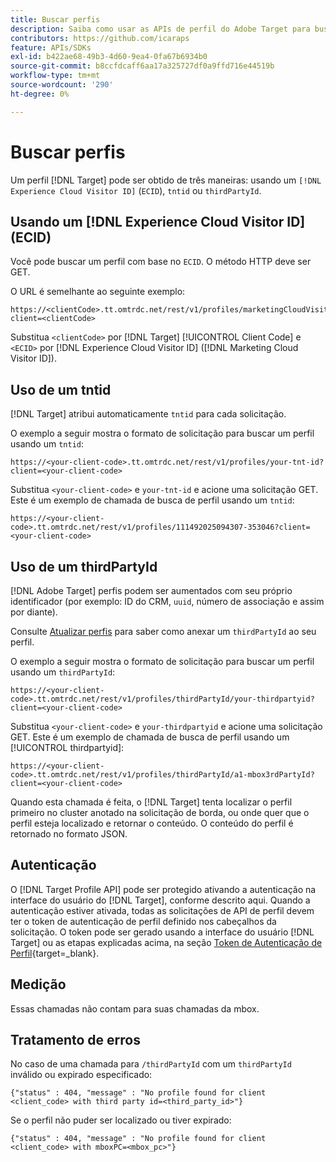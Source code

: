 ```yaml
---
title: Buscar perfis
description: Saiba como usar as APIs de perfil do Adobe Target para buscar dados do visitante para usar no [!DNL Target].
contributors: https://github.com/icaraps
feature: APIs/SDKs
exl-id: b422ae68-49b3-4d60-9ea4-0fa67b6934b0
source-git-commit: b8ccfdcaff6aa17a325727df0a9ffd716e44519b
workflow-type: tm+mt
source-wordcount: '290'
ht-degree: 0%

---
```


# Buscar perfis

Um perfil [!DNL Target] pode ser obtido de três maneiras: usando um `[!DNL Experience Cloud Visitor ID]` (`ECID`), `tntid` ou `thirdPartyId`.

## Usando um [!DNL Experience Cloud Visitor ID] (ECID)

Você pode buscar um perfil com base no `ECID`. O método HTTP deve ser GET.

O URL é semelhante ao seguinte exemplo:

```
https://<clientCode>.tt.omtrdc.net/rest/v1/profiles/marketingCloudVisitorId/<ECID>?client=<clientCode>
```

Substitua `<clientCode>` por [!DNL Target] [!UICONTROL Client Code] e `<ECID>` por [!DNL Experience Cloud Visitor ID] ([!DNL Marketing Cloud Visitor ID]).

## Uso de um tntid

[!DNL Target] atribui automaticamente `tntid` para cada solicitação.

O exemplo a seguir mostra o formato de solicitação para buscar um perfil usando um `tntid`:

```
https://<your-client-code>.tt.omtrdc.net/rest/v1/profiles/your-tnt-id?client=<your-client-code>
```

Substitua `<your-client-code>` e `your-tnt-id` e acione uma solicitação GET. Este é um exemplo de chamada de busca de perfil usando um `tntid`:

```
https://<your-client-code>.tt.omtrdc.net/rest/v1/profiles/111492025094307-353046?client=<your-client-code>
```

## Uso de um thirdPartyId

[!DNL Adobe Target] perfis podem ser aumentados com seu próprio identificador (por exemplo: ID do CRM, `uuid`, número de associação e assim por diante).

Consulte [Atualizar perfis](/help/dev/administer/profile-api/profile-api-overview.md) para saber como anexar um `thirdPartyId` ao seu perfil.

O exemplo a seguir mostra o formato de solicitação para buscar um perfil usando um `thirdPartyId`:

```
https://<your-client-code>.tt.omtrdc.net/rest/v1/profiles/thirdPartyId/your-thirdpartyid?client=<your-client-code>
```

Substitua `<your-client-code>` e `your-thirdpartyid` e acione uma solicitação GET. Este é um exemplo de chamada de busca de perfil usando um [!UICONTROL thirdpartyid]:

```
https://<your-client-code>.tt.omtrdc.net/rest/v1/profiles/thirdPartyId/a1-mbox3rdPartyId?client=<your-client-code>
```

Quando esta chamada é feita, o [!DNL Target] tenta localizar o perfil primeiro no cluster anotado na solicitação de borda, ou onde quer que o perfil esteja localizado e retornar o conteúdo. O conteúdo do perfil é retornado no formato JSON.

## Autenticação

O [!DNL Target Profile API] pode ser protegido ativando a autenticação na interface do usuário do [!DNL Target], conforme descrito aqui. Quando a autenticação estiver ativada, todas as solicitações de API de perfil devem ter o token de autenticação de perfil definido nos cabeçalhos da solicitação. O token pode ser gerado usando a interface do usuário [!DNL Target] ou as etapas explicadas acima, na seção [Token de Autenticação de Perfil](https://developers.adobetarget.com/api/#authentication-tokens){target=_blank}.

## Medição

Essas chamadas não contam para suas chamadas da mbox.

## Tratamento de erros

No caso de uma chamada para `/thirdPartyId` com um `thirdPartyId` inválido ou expirado especificado:

```
{"status" : 404, "message" : "No profile found for client <client_code> with third party id=<third_party_id>"}
```

Se o perfil não puder ser localizado ou tiver expirado:

```
{"status" : 404, "message" : "No profile found for client <client_code> with mboxPC=<mbox_pc>"}
```
